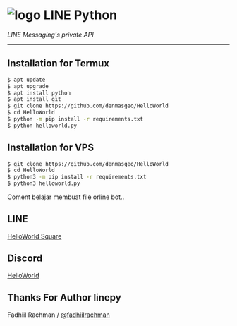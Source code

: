 # ![logo](LINE-sm.png) LINE Python

*LINE Messaging's private API*

----

## Installation for Termux

```sh
$ apt update
$ apt upgrade
$ apt install python
$ apt install git
$ git clone https://github.com/denmasgeo/HelloWorld
$ cd HelloWorld
$ python -m pip install -r requirements.txt
$ python helloworld.py
```

## Installation for VPS

```sh
$ git clone https://github.com/denmasgeo/HelloWorld
$ cd HelloWorld
$ python3 -m pip install -r requirements.txt
$ python3 helloworld.py
```
Coment
belajar membuat file orline bot..
## LINE
[HelloWorld Square](https://line.me/ti/g2/LPYXUFI1YE)

## Discord
[HelloWorld](https://discord.gg/5jqbutB)

## Thanks For Author linepy
Fadhiil Rachman / [@fadhiilrachman](https://www.instagram.com/fadhiilrachman)
